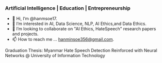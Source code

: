 ### Artificial Intelligence | Education | Entrepreneurship

- 👋 Hi, I’m @hanmsoe17.
- 👀 I’m interested in AI, Data Science, NLP, AI Ethics,and Data Ethics.
- 💞️ I’m looking to collaborate on "AI Ethics, HateSpeech" research papers and projects.
- 📫 How to reach me ... hanminsoe356@gmail.com.

Graduation Thesis: Myanmar Hate Speech Detection Reinforced with Neural Networks @ University of Information Technology


